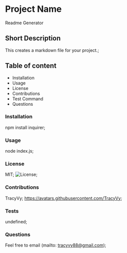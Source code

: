 
  # Project Name
  Readme Generator

  ## Short Description
  This creates a markdown file for your project.;

  ## Table of content

  - Installation
  - Usage
  - License
  - Contributions
  - Test Command
  - Questions
  
  ### Installation
  npm install inquirer;

  ### Usage
  node index.js;

  ### License
  MIT;
  ![License](https://img.shields.io/badge/License-MIT-yellow.svg);

  ### Contributions
  TracyVy;
  https://avatars.githubusercontent.com/TracyVy;

  ### Tests
  undefined;

  ### Questions
  Feel free to email (mailto: tracyvy88@gmail.com);

  